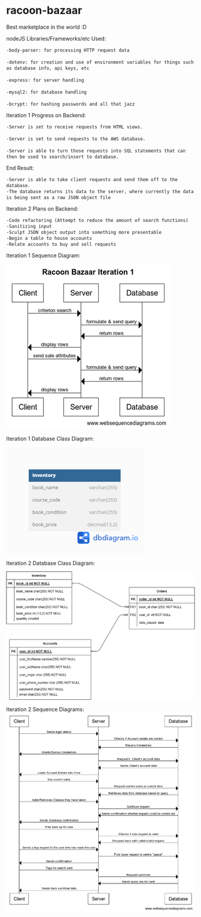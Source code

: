 # racoon-bazaar

Best marketplace in the world :D


nodeJS Libraries/Frameworks/etc Used: 

    -body-parser: for processing HTTP request data
    
    -dotenv: for creation and use of environment variables for things such as database info, api keys, etc
    
    -express: for server handling
    
    -mysql2: for database handling

    -bcrypt: for hashing passwords and all that jazz

Iteration 1 Progress on Backend:

    -Server is set to receive requests from HTML views.
    
    -Server is set to send requests to the AWS database.
    
    -Server is able to turn those requests into SQL statements that can then be used to search/insert to database.
    
End Result:

    -Server is able to take client requests and send them off to the database. 
    -The database returns its data to the server, where currently the data
    is being sent as a raw JSON object file
    

Iteration 2 Plans on Backend:

    -Code refactoring (Attempt to reduce the amount of search functions)
    -Sanitizing input
    -Sculpt JSON object output into something more presentable
    -Begin a table to house accounts
    -Relate accounts to buy and sell requests


Iteration 1 Sequence Diagram:

![Iteration 1 Sequence Diagram](<Diagrams/Racoon Bazaar Iteration 1.png>)

Iteration 1 Database Class Diagram:

![Iteration Database Class 1](<Diagrams/Bazaar Iteration 1.png>)


Iteration 2 Database Class Diagram:

![Alt text](Diagrams/DatabaseClassDiagramIteration2.png)


Iteration 2 Sequence Diagrams:
![Alt text](Diagrams/SequenceDiagramIteration2.png)
